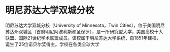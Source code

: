 # 明尼苏达大学双城分校

明尼苏达大学双城分校（University of Minnesota，Twin Cities），位于美国明尼苏达州双城区（首府明尼阿波利斯和圣保罗），是一所研究型大学，美国高校十大联盟、国际21世纪学术联盟成员。该校属于明尼苏达大学系统，自1851年建校，诞生了25位诺贝尔奖得主。学校在各类全球大学